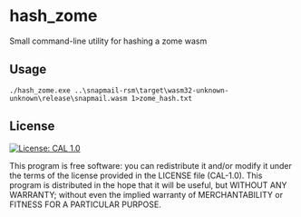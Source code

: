 # hash_zome

Small command-line utility for hashing a zome wasm

## Usage
```
./hash_zome.exe ..\snapmail-rsm\target\wasm32-unknown-unknown\release\snapmail.wasm 1>zome_hash.txt
```
## License
[![License: CAL 1.0](https://img.shields.io/badge/License-CAL%201.0-blue.svg)](https://github.com/holochain/cryptographic-autonomy-license)


This program is free software: you can redistribute it and/or modify it under the terms of the license
provided in the LICENSE file (CAL-1.0).  This program is distributed in the hope that it will be useful,
but WITHOUT ANY WARRANTY; without even the implied warranty of MERCHANTABILITY or FITNESS FOR A PARTICULAR PURPOSE.

